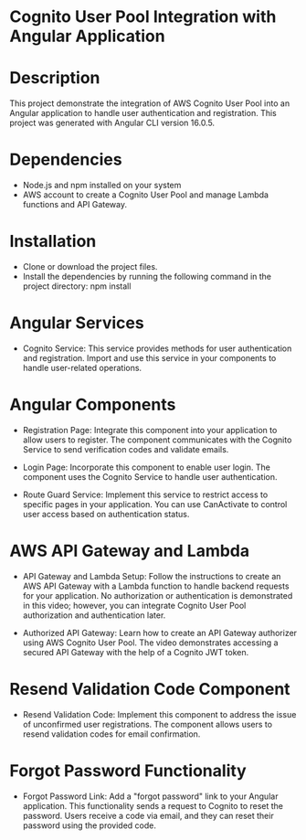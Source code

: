 # Cognito User Pool Integration with Angular Application  
# Description 
This project demonstrate the integration of AWS Cognito User Pool into an Angular application to handle user authentication and registration. 
This project was generated with Angular CLI version 16.0.5.

# Dependencies      
- Node.js and npm installed on your system
- AWS account to create a Cognito User Pool and manage Lambda functions and API Gateway.

# Installation     
- Clone or download the project files.     
- Install the dependencies by running the following command in the project directory: npm install

# Angular Services
- Cognito Service: This service provides methods for user authentication and registration. Import and use this service in your components to handle user-related operations.

# Angular Components
- Registration Page: Integrate this component into your application to allow users to register. The component communicates with the Cognito Service to send verification codes and validate emails.

- Login Page: Incorporate this component to enable user login. The component uses the Cognito Service to handle user authentication.

- Route Guard Service: Implement this service to restrict access to specific pages in your application. You can use CanActivate to control user access based on authentication status.

# AWS API Gateway and Lambda
- API Gateway and Lambda Setup: Follow the instructions to create an AWS API Gateway with a Lambda function to handle backend requests for your application. No authorization or authentication is demonstrated in this video; however, you can integrate Cognito User Pool authorization and authentication later.

- Authorized API Gateway: Learn how to create an API Gateway authorizer using AWS Cognito User Pool. The video demonstrates accessing a secured API Gateway with the help of a Cognito JWT token.

# Resend Validation Code Component
- Resend Validation Code: Implement this component to address the issue of unconfirmed user registrations. The component allows users to resend validation codes for email confirmation.

# Forgot Password Functionality
- Forgot Password Link: Add a "forgot password" link to your Angular application. This functionality sends a request to Cognito to reset the password. Users receive a code via email, and they can reset their password using the provided code.
